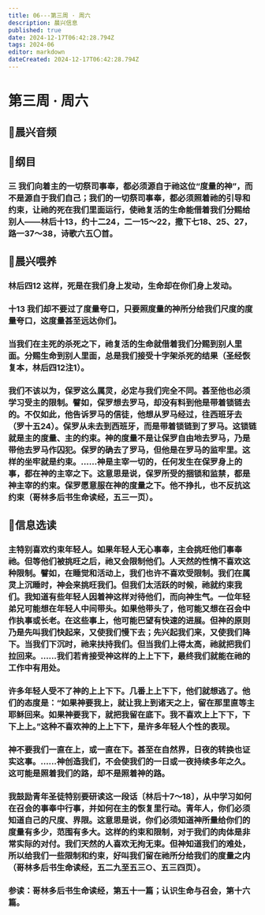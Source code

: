 ```yaml
---
title: 06---第三周 · 周六
description: 晨兴信息
published: true
date: 2024-12-17T06:42:28.794Z
tags: 2024-06
editor: markdown
dateCreated: 2024-12-17T06:42:28.794Z
---
```


# 第三周 · 周六

## 🎵晨兴音频


## 📖纲目

### 三    我们向着主的一切祭司事奉，都必须源自于祂这位“度量的神”，而不是源自于我们自己；我们的一切祭司事奉，都必须照着祂的引导和约束，让祂的死在我们里面运行，使祂复活的生命能借着我们分赐给别人——林后十13，约十二24，二一15～22，撒下七18、25、27，路一37～38，诗歌六五〇首。

## 📖晨兴喂养

### 林后四12    这样，死是在我们身上发动，生命却在你们身上发动。

### 十13    我们却不要过了度量夸口，只要照度量的神所分给我们尺度的度量夸口，这度量甚至远达你们。

### 当我们在主死的杀死之下，祂复活的生命就借着我们分赐到别人里面。分赐生命到别人里面，总是我们接受十字架杀死的结果（圣经恢复本，林后四12注1）。

### 我们不该以为，保罗这么属灵，必定与我们完全不同。甚至他也必须学习受主的限制。譬如，保罗想去罗马，却没有料到他是带着锁链去的。不仅如此，他告诉罗马的信徒，他想从罗马经过，往西班牙去（罗十五24）。保罗从未去到西班牙，而是带着锁链到了罗马。这锁链就是主的度量、主的约束。神的度量不是让保罗自由地去罗马，乃是带他去罗马作囚犯。保罗的确去了罗马，但他是在罗马的监牢里。这样的坐牢就是约束。……神是主宰一切的，任何发生在保罗身上的事，都在神的主宰之下。这意思是说，保罗所受的捆锁和监禁，都是神主宰的约束。保罗愿意服在神的度量之下。他不挣扎，也不反抗这约束（哥林多后书生命读经，五三一页）。

## 📖信息选读

### 主特别喜欢约束年轻人。如果年轻人无心事奉，主会挑旺他们事奉祂。但等他们被挑旺之后，祂又会限制他们。人天然的性情不喜欢这种限制。譬如，在睡觉和活动上，我们也许不喜欢受限制。我们在属灵上沉睡时，神会来挑旺我们。但我们太活跃的时候，祂就约束我们。我知道有些年轻人因着神这样对待他们，而向神生气。一位年轻弟兄可能想在年轻人中间带头。如果他带头了，他可能又想在召会中作执事或长老。在这些事上，他可能巴望有快速的进展。但神的原则乃是先叫我们快起来，又使我们慢下去；先兴起我们来，又使我们降下。当我们下沉时，祂来扶持我们。但当我们上得太高，祂就把我们拉回来。……我们若肯接受神这样的上上下下，最终我们就能在祂的工作中有用处。

### 许多年轻人受不了神的上上下下。几番上上下下，他们就想逃了。他们的态度是：“如果神要我上，就让我上到诸天之上，留在那里直等主耶稣回来。如果神要我下，就把我留在底下。我不喜欢上上下下，下下上上。”这种不喜欢神的上上下下，是许多年轻人个性的表现。

### 神不要我们一直在上，或一直在下。甚至在自然界，日夜的转换也证实这事。……神创造我们，不会使我们的一日或一夜持续多年之久。这可能是照着我们的路，却不是照着神的路。

### 我鼓励青年圣徒特别要研读这一段话〔林后十7～18〕，从中学习如何在召会的事奉中行事，并如何在主的恢复里行动。青年人，你们必须知道自己的尺度、界限。这意思是说，你们必须知道神所量给你们的度量有多少，范围有多大。这样的约束和限制，对于我们的肉体是非常实际的对付。我们天然的人喜欢无拘无束。但神知道我们的难处，所以给我们一些限制和约束，好叫我们留在祂所分给我们的度量之内（哥林多后书生命读经，五二九至五三○、五三四页）。

### 参读：哥林多后书生命读经，第五十一篇；认识生命与召会，第十六篇。